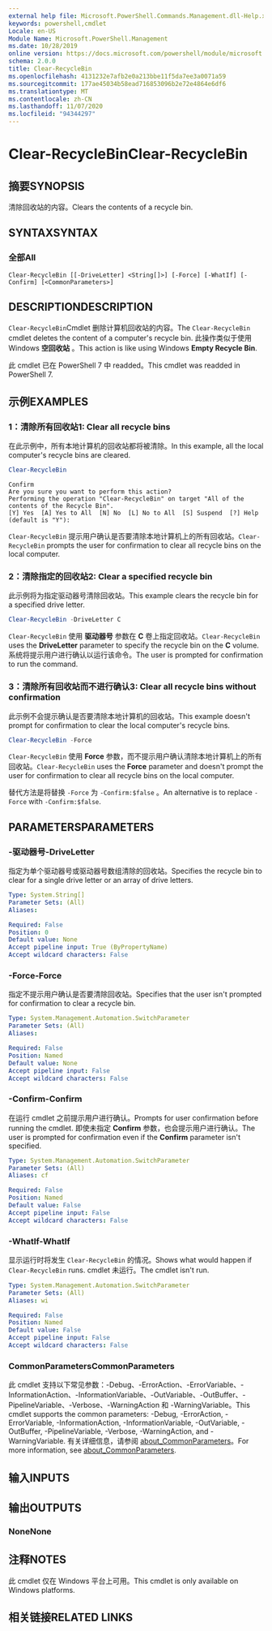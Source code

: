 ```yaml
---
external help file: Microsoft.PowerShell.Commands.Management.dll-Help.xml
keywords: powershell,cmdlet
Locale: en-US
Module Name: Microsoft.PowerShell.Management
ms.date: 10/28/2019
online version: https://docs.microsoft.com/powershell/module/microsoft.powershell.management/clear-recyclebin?view=powershell-7&WT.mc_id=ps-gethelp
schema: 2.0.0
title: Clear-RecycleBin
ms.openlocfilehash: 4131232e7afb2e0a213bbe11f5da7ee3a0071a59
ms.sourcegitcommit: 177ae45034b58ead716853096b2e72e4864e6df6
ms.translationtype: MT
ms.contentlocale: zh-CN
ms.lasthandoff: 11/07/2020
ms.locfileid: "94344297"
---
```

# <span data-ttu-id="67d57-103">Clear-RecycleBin</span><span class="sxs-lookup"><span data-stu-id="67d57-103">Clear-RecycleBin</span></span>

## <span data-ttu-id="67d57-104">摘要</span><span class="sxs-lookup"><span data-stu-id="67d57-104">SYNOPSIS</span></span>
<span data-ttu-id="67d57-105">清除回收站的内容。</span><span class="sxs-lookup"><span data-stu-id="67d57-105">Clears the contents of a recycle bin.</span></span>

## <span data-ttu-id="67d57-106">SYNTAX</span><span class="sxs-lookup"><span data-stu-id="67d57-106">SYNTAX</span></span>

### <span data-ttu-id="67d57-107">全部</span><span class="sxs-lookup"><span data-stu-id="67d57-107">All</span></span>

```
Clear-RecycleBin [[-DriveLetter] <String[]>] [-Force] [-WhatIf] [-Confirm] [<CommonParameters>]
```

## <span data-ttu-id="67d57-108">DESCRIPTION</span><span class="sxs-lookup"><span data-stu-id="67d57-108">DESCRIPTION</span></span>

<span data-ttu-id="67d57-109">`Clear-RecycleBin`Cmdlet 删除计算机回收站的内容。</span><span class="sxs-lookup"><span data-stu-id="67d57-109">The `Clear-RecycleBin` cmdlet deletes the content of a computer's recycle bin.</span></span> <span data-ttu-id="67d57-110">此操作类似于使用 Windows **空回收站** 。</span><span class="sxs-lookup"><span data-stu-id="67d57-110">This action is like using Windows **Empty Recycle Bin**.</span></span>

<span data-ttu-id="67d57-111">此 cmdlet 已在 PowerShell 7 中 readded。</span><span class="sxs-lookup"><span data-stu-id="67d57-111">This cmdlet was readded in PowerShell 7.</span></span>

## <span data-ttu-id="67d57-112">示例</span><span class="sxs-lookup"><span data-stu-id="67d57-112">EXAMPLES</span></span>

### <span data-ttu-id="67d57-113">1：清除所有回收站</span><span class="sxs-lookup"><span data-stu-id="67d57-113">1: Clear all recycle bins</span></span>

<span data-ttu-id="67d57-114">在此示例中，所有本地计算机的回收站都将被清除。</span><span class="sxs-lookup"><span data-stu-id="67d57-114">In this example, all the local computer's recycle bins are cleared.</span></span>

```powershell
Clear-RecycleBin
```

```Output
Confirm
Are you sure you want to perform this action?
Performing the operation "Clear-RecycleBin" on target "All of the contents of the Recycle Bin".
[Y] Yes  [A] Yes to All  [N] No  [L] No to All  [S] Suspend  [?] Help (default is "Y"):
```

<span data-ttu-id="67d57-115">`Clear-RecycleBin` 提示用户确认是否要清除本地计算机上的所有回收站。</span><span class="sxs-lookup"><span data-stu-id="67d57-115">`Clear-RecycleBin` prompts the user for confirmation to clear all recycle bins on the local computer.</span></span>

### <span data-ttu-id="67d57-116">2：清除指定的回收站</span><span class="sxs-lookup"><span data-stu-id="67d57-116">2: Clear a specified recycle bin</span></span>

<span data-ttu-id="67d57-117">此示例将为指定驱动器号清除回收站。</span><span class="sxs-lookup"><span data-stu-id="67d57-117">This example clears the recycle bin for a specified drive letter.</span></span>

```powershell
Clear-RecycleBin -DriveLetter C
```

<span data-ttu-id="67d57-118">`Clear-RecycleBin` 使用 **驱动器号** 参数在 **C** 卷上指定回收站。</span><span class="sxs-lookup"><span data-stu-id="67d57-118">`Clear-RecycleBin` uses the **DriveLetter** parameter to specify the recycle bin on the **C** volume.</span></span> <span data-ttu-id="67d57-119">系统将提示用户进行确认以运行该命令。</span><span class="sxs-lookup"><span data-stu-id="67d57-119">The user is prompted for confirmation to run the command.</span></span>

### <span data-ttu-id="67d57-120">3：清除所有回收站而不进行确认</span><span class="sxs-lookup"><span data-stu-id="67d57-120">3: Clear all recycle bins without confirmation</span></span>

<span data-ttu-id="67d57-121">此示例不会提示确认是否要清除本地计算机的回收站。</span><span class="sxs-lookup"><span data-stu-id="67d57-121">This example doesn't prompt for confirmation to clear the local computer's recycle bins.</span></span>

```powershell
Clear-RecycleBin -Force
```

<span data-ttu-id="67d57-122">`Clear-RecycleBin` 使用 **Force** 参数，而不提示用户确认清除本地计算机上的所有回收站。</span><span class="sxs-lookup"><span data-stu-id="67d57-122">`Clear-RecycleBin` uses the **Force** parameter and doesn't prompt the user for confirmation to clear all recycle bins on the local computer.</span></span>

<span data-ttu-id="67d57-123">替代方法是将替换 `-Force` 为 `-Confirm:$false` 。</span><span class="sxs-lookup"><span data-stu-id="67d57-123">An alternative is to replace `-Force` with `-Confirm:$false`.</span></span>

## <span data-ttu-id="67d57-124">PARAMETERS</span><span class="sxs-lookup"><span data-stu-id="67d57-124">PARAMETERS</span></span>

### <span data-ttu-id="67d57-125">-驱动器号</span><span class="sxs-lookup"><span data-stu-id="67d57-125">-DriveLetter</span></span>

<span data-ttu-id="67d57-126">指定为单个驱动器号或驱动器号数组清除的回收站。</span><span class="sxs-lookup"><span data-stu-id="67d57-126">Specifies the recycle bin to clear for a single drive letter or an array of drive letters.</span></span>

```yaml
Type: System.String[]
Parameter Sets: (All)
Aliases:

Required: False
Position: 0
Default value: None
Accept pipeline input: True (ByPropertyName)
Accept wildcard characters: False
```

### <span data-ttu-id="67d57-127">-Force</span><span class="sxs-lookup"><span data-stu-id="67d57-127">-Force</span></span>

<span data-ttu-id="67d57-128">指定不提示用户确认是否要清除回收站。</span><span class="sxs-lookup"><span data-stu-id="67d57-128">Specifies that the user isn't prompted for confirmation to clear a recycle bin.</span></span>

```yaml
Type: System.Management.Automation.SwitchParameter
Parameter Sets: (All)
Aliases:

Required: False
Position: Named
Default value: None
Accept pipeline input: False
Accept wildcard characters: False
```

### <span data-ttu-id="67d57-129">-Confirm</span><span class="sxs-lookup"><span data-stu-id="67d57-129">-Confirm</span></span>

<span data-ttu-id="67d57-130">在运行 cmdlet 之前提示用户进行确认。</span><span class="sxs-lookup"><span data-stu-id="67d57-130">Prompts for user confirmation before running the cmdlet.</span></span> <span data-ttu-id="67d57-131">即使未指定 **Confirm** 参数，也会提示用户进行确认。</span><span class="sxs-lookup"><span data-stu-id="67d57-131">The user is prompted for confirmation even if the **Confirm** parameter isn't specified.</span></span>

```yaml
Type: System.Management.Automation.SwitchParameter
Parameter Sets: (All)
Aliases: cf

Required: False
Position: Named
Default value: False
Accept pipeline input: False
Accept wildcard characters: False
```

### <span data-ttu-id="67d57-132">-WhatIf</span><span class="sxs-lookup"><span data-stu-id="67d57-132">-WhatIf</span></span>

<span data-ttu-id="67d57-133">显示运行时将发生 `Clear-RecycleBin` 的情况。</span><span class="sxs-lookup"><span data-stu-id="67d57-133">Shows what would happen if `Clear-RecycleBin` runs.</span></span> <span data-ttu-id="67d57-134">cmdlet 未运行。</span><span class="sxs-lookup"><span data-stu-id="67d57-134">The cmdlet isn't run.</span></span>

```yaml
Type: System.Management.Automation.SwitchParameter
Parameter Sets: (All)
Aliases: wi

Required: False
Position: Named
Default value: False
Accept pipeline input: False
Accept wildcard characters: False
```

### <span data-ttu-id="67d57-135">CommonParameters</span><span class="sxs-lookup"><span data-stu-id="67d57-135">CommonParameters</span></span>

<span data-ttu-id="67d57-136">此 cmdlet 支持以下常见参数：-Debug、-ErrorAction、-ErrorVariable、-InformationAction、-InformationVariable、-OutVariable、-OutBuffer、-PipelineVariable、-Verbose、-WarningAction 和 -WarningVariable。</span><span class="sxs-lookup"><span data-stu-id="67d57-136">This cmdlet supports the common parameters: -Debug, -ErrorAction, -ErrorVariable, -InformationAction, -InformationVariable, -OutVariable, -OutBuffer, -PipelineVariable, -Verbose, -WarningAction, and -WarningVariable.</span></span> <span data-ttu-id="67d57-137">有关详细信息，请参阅 [about_CommonParameters](https://go.microsoft.com/fwlink/?LinkID=113216)。</span><span class="sxs-lookup"><span data-stu-id="67d57-137">For more information, see [about_CommonParameters](https://go.microsoft.com/fwlink/?LinkID=113216).</span></span>

## <span data-ttu-id="67d57-138">输入</span><span class="sxs-lookup"><span data-stu-id="67d57-138">INPUTS</span></span>

## <span data-ttu-id="67d57-139">输出</span><span class="sxs-lookup"><span data-stu-id="67d57-139">OUTPUTS</span></span>

### <span data-ttu-id="67d57-140">None</span><span class="sxs-lookup"><span data-stu-id="67d57-140">None</span></span>

## <span data-ttu-id="67d57-141">注释</span><span class="sxs-lookup"><span data-stu-id="67d57-141">NOTES</span></span>

<span data-ttu-id="67d57-142">此 cmdlet 仅在 Windows 平台上可用。</span><span class="sxs-lookup"><span data-stu-id="67d57-142">This cmdlet is only available on Windows platforms.</span></span>

## <span data-ttu-id="67d57-143">相关链接</span><span class="sxs-lookup"><span data-stu-id="67d57-143">RELATED LINKS</span></span>

